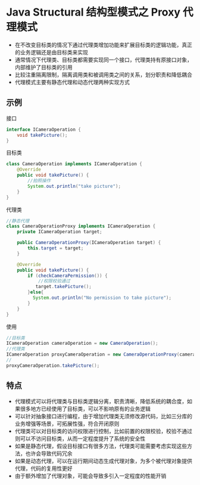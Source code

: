 # Java Structural 结构型模式之 Proxy 代理模式
- 在不改变目标类的情况下通过代理类增加功能来扩展目标类的逻辑功能，真正的业务逻辑还是由目标类来实现
- 通常情况下代理类、目标类都需要实现同一个接口，代理类持有原接口对象，内部维护了目标类的引用
- 比较注重隔离限制，隔离调用类和被调用类之间的关系，划分职责和降低耦合
- 代理模式主要有静态代理和动态代理两种实现方式

## 示例
接口
```java
interface ICameraOperation {
    void takePicture();
}
```
目标类
```java
class CameraOperation implements ICameraOperation {
    @Override
    public void takePicture() {
        //拍照操作
        System.out.println("take picture");
    }
}
```
代理类
```java
//静态代理
class CameraOperationProxy implements ICameraOperation {
    private ICameraOperation target;

    public CameraOperationProxy(ICameraOperation target) {
        this.target = target;
    }

    @Override
    public void takePicture() {
        if (checkCameraPermission()) {
            //权限校验通过
           target.takePicture();
        }else{
          System.out.println("No permission to take picture");
        }
    }
}
```
使用
```java
//目标类
ICameraOperation cameraOperation = new CameraOperation();
//代理类
ICameraOperation proxyCameraOperation = new CameraOperationProxy(cameraOperation);
//
proxyCameraOperation.takePicture();
```

## 特点
- 代理模式可以将代理类与目标类逻辑分离，职责清晰，降低系统的耦合度，如果很多地方已经使用了目标类，可以不影响原有的业务逻辑
- 可以针对抽象接口进行编程，由于增加代理类无须修改源代码，比如三分库的业务增强等场景，可拓展性强，符合开闭原则
- 代理类可以对目标类的访问权限进行控制，比如前置的权限校验，校验不通过则可以不访问目标类，从而一定程度提升了系统的安全性
- 如果是静态代理，假设目标接口有很多方法，代理类可能需要考虑实现这些方法，也许会导致代码冗余
- 如果是动态代理，可以在运行期间动态生成代理对象，为多个被代理对象提供代理，代码的复用性更好
- 由于额外增加了代理对象，可能会导致多引入一定程度的性能开销




 